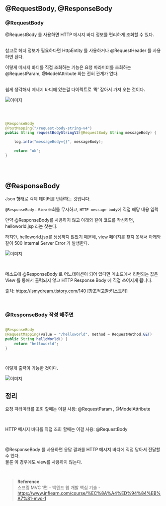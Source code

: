 ## @RequestBody, @ResponseBody

### @RequestBody
@RequestBody 를 사용하면 HTTP 메시지 바디 정보를 편리하게 조회할 수 있다.

<br/>참고로 헤더 정보가 필요하다면 HttpEntity 를 사용하거나 @RequestHeader 를 사용하면 된다.


이렇게 메시지 바디를 직접 조회하는 기능은 요청 파라미터를 조회하는 @RequestParam, @ModelAttribute 와는 전혀 관계가 없다.

<br/>쉽게 생각해서 메세지 바디에 있는걸 다이렉트로 ‘콱’ 잡아서 가져 오는 것이다.

![이미지](/programming/img/서55.PNG)

<br/>

```java

@ResponseBody
@PostMapping("/request-body-string-v4")
public String requestBodyStringV3(@RequestBody String messageBody) {

    log.info("messageBody={}", messageBody);

    return "ok";
}

```

<br/><br/>

## @ResponseBody

Json 형태로 객체 데이터를 반환하는 것입니다.


`@ResponseBody` : `View` 조회를 무시하고, `HTTP message body`에 직접 해당 내용 입력


만약 @ResponseBody를 사용하지 않고 아래와 같이 코드를 작성하면, helloworld.jsp 라는 찾는다.


하지만, helloworld.jsp를 생성하지 않았기 때문에, view 페이지를 찾지 못해서 아래와 같이 500 Internal Server Error 가 발생한다.


![이미지](/programming/img/갸3.PNG)

<br/>

메소드에 @ResponseBody 로 어노테이션이 되어 있다면 메소드에서 리턴되는 값은 View 를 통해서 출력되지 않고 HTTP Response Body 에 직접 쓰여지게 됩니다.


출처: https://ismydream.tistory.com/140 [창조적고찰:티스토리]


<br/>

### @ResponseBody 작성 해주면

```java

@ResponseBody
@RequestMapping(value = "/helloworld", method = RequestMethod.GET)
public String helloWorld() {
    return "helloworld";
}
```

<br/>

이렇게 출력이 가능한 것이다.

![이미지](/programming/img/갸4.PNG)



## 정리

요청 파라미터를 조회 할때는 이걸 사용: @RequestParam , @ModelAttribute

<br/>

HTTP 메시지 바디를 직접 조회 할때는 이걸 사용: @RequestBody

<br/>

@ResponseBody 를 사용하면 응답 결과를 HTTP 메시지 바디에 직접 담아서 전달할 수 있다.<br/>
물론 이 경우에도 view를 사용하지 않는다.


<br/>

>**Reference** <br/>스프링 MVC 1편 - 백엔드 웹 개발 핵심 기술 - https://www.inflearn.com/course/%EC%8A%A4%ED%94%84%EB%A7%81-mvc-1
